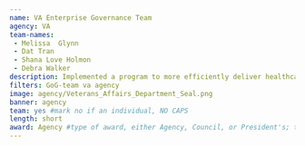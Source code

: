 ```yaml
---
name: VA Enterprise Governance Team
agency: VA
team-names:
 - Melissa  Glynn
 - Dat Tran
 - Shana Love Holmon
 - Debra Walker
description: Implemented a program to more efficiently deliver healthcare services for millions of American Veterans. The team improved policies, procedures, and instituted an enterprise governance framework that enhanced decision making, transparency, and accountability.
filters: GoG-team va agency
image: agency/Veterans_Affairs_Department_Seal.png
banner: agency
team: yes #mark no if an individual, NO CAPS
length: short
award: Agency #type of award, either Agency, Council, or President's; this is case sensitive so make sure to match the options listed exactly. This section generates the format of the card
---
```

